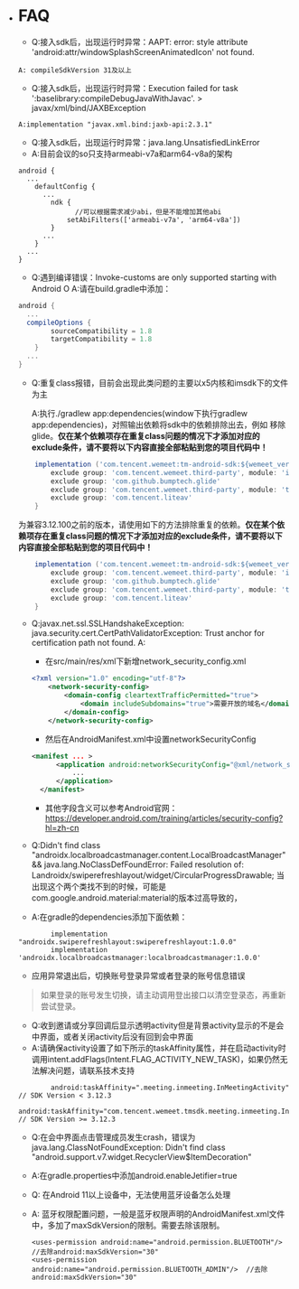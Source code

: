 - # FAQ

  - Q:接入sdk后，出现运行时异常：AAPT: error: style attribute 'android:attr/windowSplashScreenAnimatedIcon' not found.

  ```
  A: compileSdkVersion 31及以上
  ```

  - Q:接入sdk后，出现运行时异常：Execution failed for task ':baselibrary:compileDebugJavaWithJavac'. > javax/xml/bind/JAXBException

  ```
  A:implementation "javax.xml.bind:jaxb-api:2.3.1"
  ```

  - Q:接入sdk后，出现运行时异常：java.lang.UnsatisfiedLinkError
  - A:目前会议的so只支持armeabi-v7a和arm64-v8a的架构

  ```
  android {
  	...
      defaultConfig {
  		...
          ndk {
            	//可以根据需求减少abi，但是不能增加其他abi
              setAbiFilters(['armeabi-v7a', 'arm64-v8a'])
          }
  		...
      }
  	...
  }
  ```

  - Q:遇到编译错误：Invoke-customs are only supported starting with Android O
    A:请在build.gradle中添加：

  ```groovy
  android {
  	...
  	compileOptions {
          sourceCompatibility = 1.8
          targetCompatibility = 1.8
      }
  	...
  }
  ```

  - Q:重复class报错，目前会出现此类问题的主要以x5内核和imsdk下的文件为主

    A:执行./gradlew app:dependencies(window下执行gradlew app:dependencies)，对照输出依赖将sdk中的依赖排除出去，例如
      移除glide。**仅在某个依赖项存在重复class问题的情况下才添加对应的exclude条件，请不要将以下内容直接全部粘贴到您的项目代码中！**

  ```groovy
      implementation ('com.tencent.wemeet:tm-android-sdk:${wemeet_version}') { //注意：这里的${wemeet_version}需要替换为具体的sdk版本号
          exclude group: 'com.tencent.wemeet.third-party', module: 'imsdk'
          exclude group: 'com.github.bumptech.glide'
          exclude group: 'com.tencent.wemeet.third-party', module: 'tbssdk' //注意： (版本 >= 3.12.100)用这个
          exclude group: 'com.tencent.liteav'
      }
  ```

  为兼容3.12.100之前的版本，请使用如下的方法排除重复的依赖。**仅在某个依赖项存在重复class问题的情况下才添加对应的exclude条件，请不要将以下内容直接全部粘贴到您的项目代码中！**

  ```groovy
      implementation ('com.tencent.wemeet:tm-android-sdk:${wemeet_version}') { //注意：这里的${wemeet_version}需要替换为具体的sdk版本号
          exclude group: 'com.tencent.wemeet.third-party', module: 'imsdk'
          exclude group: 'com.github.bumptech.glide'
          exclude group: 'com.tencent.wemeet.third-party', module: 'tbssdk-dynamic' //注意：（版本 < 3.12.100）用这个
          exclude group: 'com.tencent.liteav'
      }
  ```

  - Q:javax.net.ssl.SSLHandshakeException: java.security.cert.CertPathValidatorException: Trust anchor for certification path not found.
    A:

    -  在src/main/res/xml下新增network_security_config.xml

    ```xml
    <?xml version="1.0" encoding="utf-8"?>
    	<network-security-config>
    		<domain-config cleartextTrafficPermitted="true">
    			<domain includeSubdomains="true">需要开放的域名</domain>
    		</domain-config>
    	</network-security-config>
    
    ```

    - 然后在AndroidManifest.xml中设置networkSecurityConfig

    ```xml
    <manifest ... >
          <application android:networkSecurityConfig="@xml/network_security_config">
              ...
          </application>
      </manifest>
    ```

    - 其他字段含义可以参考Android官网：https://developer.android.com/training/articles/security-config?hl=zh-cn

  - Q:Didn't find class "androidx.localbroadcastmanager.content.LocalBroadcastManager"  && java.lang.NoClassDefFoundError: Failed resolution of: Landroidx/swiperefreshlayout/widget/CircularProgressDrawable; 当出现这个两个类找不到的时候，可能是com.google.android.material:material的版本过高导致的，

  - A:在gradle的dependencies添加下面依赖：

  ```
          implementation "androidx.swiperefreshlayout:swiperefreshlayout:1.0.0"
          implementation 'androidx.localbroadcastmanager:localbroadcastmanager:1.0.0'
  ```

  - 应用异常退出后，切换账号登录异常或者登录的账号信息错误

  > 如果登录的账号发生切换，请主动调用登出接口以清空登录态，再重新尝试登录。

  - Q:收到邀请或分享回调后显示透明activity但是背景activity显示的不是会中界面，或者关闭activity后没有回到会中界面
  - A:请确保activity设置了如下所示的taskAffinity属性，并在启动activity时调用intent.addFlags(Intent.FLAG_ACTIVITY_NEW_TASK)，如果仍然无法解决问题，请联系技术支持
  ```
          android:taskAffinity=".meeting.inmeeting.InMeetingActivity" // SDK Version < 3.12.3
          android:taskAffinity="com.tencent.wemeet.tmsdk.meeting.inmeeting.InMeetingActivity" // SDK Version >= 3.12.3
  ```
  
  - Q:在会中界面点击管理成员发生crash，错误为java.lang.ClassNotFoundException: Didn't find class "android.support.v7.widget.RecyclerView$ItemDecoration"
  
  - A:在gradle.properties中添加android.enableJetifier=true
  
    
  
  - Q: 在Android 11以上设备中，无法使用蓝牙设备怎么处理
  
  - A: 蓝牙权限配置问题，一般是蓝牙权限声明的AndroidManifest.xml文件中，多加了maxSdkVersion的限制。需要去除该限制。
  
    ```
    <uses-permission android:name="android.permission.BLUETOOTH"/>  //去除android:maxSdkVersion="30"
    <uses-permission android:name="android.permission.BLUETOOTH_ADMIN"/>  //去除android:maxSdkVersion="30"
    ```
  
    
